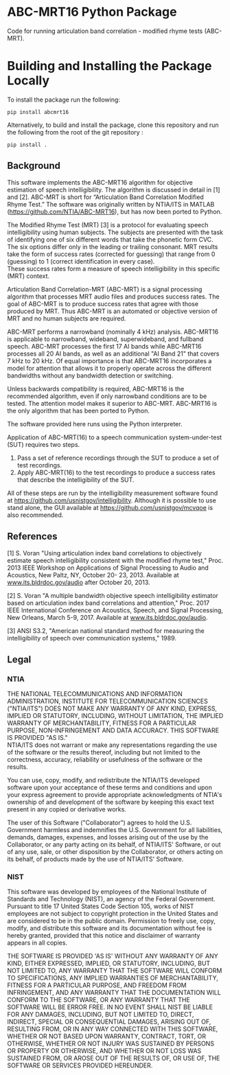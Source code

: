 # ABC-MRT16 Python Package
Code for running articulation band correlation - modified rhyme tests (ABC-MRT). 

# Building and Installing the Package Locally
To install the package run the following:
```
pip install abcmrt16
```

Alternatively, to build and install the package, clone this repository and run the following
from the root of the git repository :

```
pip install .
```

## Background
This software implements the ABC-MRT16 algorithm for objective estimation of
speech intelligibility.  The algorithm is discussed in detail in [1] and [2].
ABC-MRT is short for “Articulation Band Correlation Modified Rhyme Test.” The
software was  originally written by NTIA/ITS in MATLAB 
(https://github.com/NTIA/ABC-MRT16), but has now been ported to Python.

The Modified Rhyme Test (MRT) [3] is a protocol for evaluating speech 
intelligibility using human subjects. The subjects are presented with the 
task of identifying one of six different words that take the phonetic form 
CVC.  The six options differ only in the leading or trailing consonant. 
MRT results take the form of success rates (corrected for guessing) that 
range from 0 (guessing) to 1 (correct identification in every case).  
These success rates form a measure of speech intelligibility in this 
specific (MRT) context.

Articulation Band Correlation-MRT (ABC-MRT) is a signal processing 
algorithm that processes MRT audio files and produces success rates.  The 
goal of ABC-MRT is to produce success rates that agree with those produced 
by MRT. Thus ABC-MRT is an automated or objective version of MRT and no 
human subjects are required.
  
ABC-MRT performs a narrowband (nominally 4 kHz) analysis. ABC-MRT16
is applicable to narrowband, wideband, superwideband, and fullband speech.
ABC-MRT processes the first 17 AI bands while ABC-MRT16 processes all 20 AI
bands, as well as an additional "AI Band 21" that covers 7 kHz to 20 kHz.
Of equal importance is that ABC-MRT16 incorporates a model for attention
that allows it to properly operate across the different bandwidths without
any bandwidth detection or switching.

Unless backwards compatibility is required, ABC-MRT16 is the recommended
algorithm, even if only narrowband conditions are to be tested. The 
attention model makes it superior to ABC-MRT. ABC-MRT16 is the only algorithm
that has been ported to Python.

The software provided here runs using the Python interpreter.

Application of ABC-MRT(16) to a speech communication system-under-test (SUT) 
requires two steps.
1.  Pass a set of reference recordings through the SUT to produce a set 
of test recordings.
2.  Apply ABC-MRT(16) to the test recordings to produce a success rates that 
describe the intelligibility of the SUT.

All of these steps are run by the intelligibility measurement software found at
<https://github.com/usnistgov/intelligibility>. Although it is possible to use
stand alone, the GUI available at <https://github.com/usnistgov/mcvqoe> is also
recommended.


## References
[1] S. Voran "Using articulation index band correlations to objectively 
estimate speech intelligibility consistent with the modified rhyme test," 
Proc. 2013 IEEE Workshop on Applications of Signal Processing to Audio and
Acoustics, New Paltz, NY, October 20- 23, 2013.  Available at 
www.its.bldrdoc.gov/audio after October 20, 2013.

[2] S. Voran "A multiple bandwidth objective speech intelligibility 
estimator based on articulation index band correlations and attention,"
Proc. 2017 IEEE International Conference on Acoustics, Speech, and 
Signal Processing, New Orleans, March 5-9, 2017.  Available at
www.its.bldrdoc.gov/audio.

[3] ANSI S3.2, "American national standard method for measuring the 
intelligibility of speech over communication systems," 1989.


## Legal

### NTIA

THE NATIONAL TELECOMMUNICATIONS AND INFORMATION ADMINISTRATION, INSTITUTE 
FOR TELECOMMUNICATION SCIENCES ("NTIA/ITS") DOES NOT MAKE ANY WARRANTY OF 
ANY KIND, EXPRESS, IMPLIED OR STATUTORY, INCLUDING, WITHOUT LIMITATION, 
THE IMPLIED WARRANTY OF MERCHANTABILITY, FITNESS FOR A PARTICULAR PURPOSE, 
NON-INFRINGEMENT AND DATA ACCURACY.  THIS SOFTWARE IS PROVIDED "AS IS."  
NTIA/ITS does not warrant or make any representations regarding the use of 
the software or the results thereof, including but not limited to the 
correctness, accuracy, reliability or usefulness of the software or the 
results.

You can use, copy, modify, and redistribute the NTIA/ITS developed 
software upon your acceptance of these terms and conditions and upon your 
express agreement to provide appropriate acknowledgments of NTIA's 
ownership of and development of the software by keeping this exact text 
present in any copied or derivative works.

The user of this Software ("Collaborator") agrees to hold the U.S. 
Government harmless and indemnifies the U.S. Government for all 
liabilities, demands, damages, expenses, and losses arising out of
the use by the Collaborator, or any party acting on its behalf, of 
NTIA/ITS' Software, or out of any use, sale, or other disposition by the 
Collaborator, or others acting on its behalf, of products made
by the use of NTIA/ITS' Software.

### NIST

This software was developed by employees of the National Institute of Standards 
and Technology (NIST), an agency of the Federal Government. Pursuant to title 17 
United States Code Section 105, works of NIST employees are not subject to 
copyright protection in the United States and are considered to be in the public 
domain. Permission to freely use, copy, modify, and distribute this software and 
its documentation without fee is hereby granted, provided that this notice and 
disclaimer of warranty appears in all copies.

THE SOFTWARE IS PROVIDED 'AS IS' WITHOUT ANY WARRANTY OF ANY KIND, EITHER 
EXPRESSED, IMPLIED, OR STATUTORY, INCLUDING, BUT NOT LIMITED TO, ANY WARRANTY 
THAT THE SOFTWARE WILL CONFORM TO SPECIFICATIONS, ANY IMPLIED WARRANTIES OF 
MERCHANTABILITY, FITNESS FOR A PARTICULAR PURPOSE, AND FREEDOM FROM INFRINGEMENT, 
AND ANY WARRANTY THAT THE DOCUMENTATION WILL CONFORM TO THE SOFTWARE, OR ANY 
WARRANTY THAT THE SOFTWARE WILL BE ERROR FREE. IN NO EVENT SHALL NIST BE LIABLE 
FOR ANY DAMAGES, INCLUDING, BUT NOT LIMITED TO, DIRECT, INDIRECT, SPECIAL OR 
CONSEQUENTIAL DAMAGES, ARISING OUT OF, RESULTING FROM, OR IN ANY WAY CONNECTED 
WITH THIS SOFTWARE, WHETHER OR NOT BASED UPON WARRANTY, CONTRACT, TORT, OR 
OTHERWISE, WHETHER OR NOT INJURY WAS SUSTAINED BY PERSONS OR PROPERTY OR 
OTHERWISE, AND WHETHER OR NOT LOSS WAS SUSTAINED FROM, OR AROSE OUT OF THE 
RESULTS OF, OR USE OF, THE SOFTWARE OR SERVICES PROVIDED HEREUNDER.
